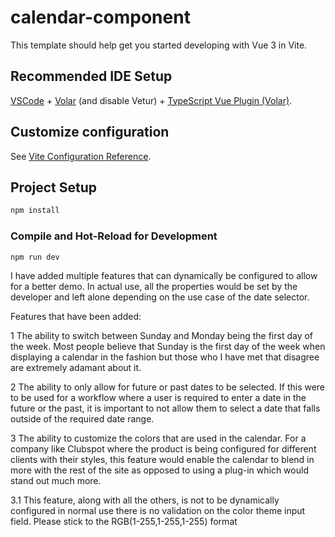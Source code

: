 # calendar-component

This template should help get you started developing with Vue 3 in Vite.

## Recommended IDE Setup

[VSCode](https://code.visualstudio.com/) + [Volar](https://marketplace.visualstudio.com/items?itemName=Vue.volar) (and disable Vetur) + [TypeScript Vue Plugin (Volar)](https://marketplace.visualstudio.com/items?itemName=Vue.vscode-typescript-vue-plugin).

## Customize configuration

See [Vite Configuration Reference](https://vitejs.dev/config/).

## Project Setup

```sh
npm install
```

### Compile and Hot-Reload for Development

```sh
npm run dev
```

I have added multiple features that can dynamically be configured to allow for a better demo.  In 
actual use, all the properties would be set by the developer and left alone depending on the use 
case of the date selector.

Features that have been added: 

1 The ability to switch between Sunday and Monday being the first day of the week. Most people 
believe that Sunday is the first day of the week when displaying a calendar in the fashion but those 
who I have met that disagree are extremely adamant about it. 

2 The ability to only allow for future or past dates to be selected. If this were to be used for a 
workflow where a user is required to enter a date in the future or the past, it is important to not 
allow them to select a date that falls outside of the required date range. 

3 The ability to customize the colors that are used in the calendar.  For a company like Clubspot 
where the product is being configured for different clients with their styles, this feature would 
enable the calendar to blend in more with the rest of the site as opposed to using a plug-in which 
would stand out much more.

3.1  This feature, along with all the others, is not to be dynamically configured in normal use 
there is no validation on the color theme input field. Please stick to the RGB(1-255,1-255,1-255) 
format
